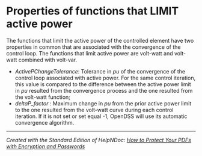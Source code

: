 # Properties of functions that LIMIT active power

The functions that limit the active power of the controlled element have two properties in common that are associated with the convergence of the control loop. The functions that limit active power are volt-watt and volt-watt combined with volt-var.

* *ActivePChangeTolerance*: Tolerance in *pu* of the convergence of the control loop associated with active power. For the same control iteration, this value is compared to the difference between the active power limit in *pu* resulted from the convergence process and the one resulted from the volt-watt function;
* *deltaP\_factor* : Maximum change in *pu* from the prior active power limit to the one resulted from the volt-watt curve during each control iteration. If it is not set or set equal -1, OpenDSS will use its automatic convergence algorithm.


***
_Created with the Standard Edition of HelpNDoc: [How to Protect Your PDFs with Encryption and Passwords](<https://www.helpndoc.com/step-by-step-guides/how-to-generate-an-encrypted-password-protected-pdf-document/>)_

